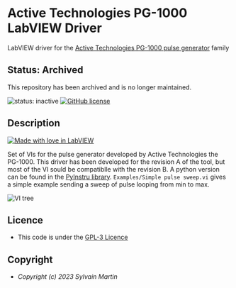 # Active Technologies PG-1000 LabVIEW Driver
LabVIEW driver for the [Active Technologies PG-1000 pulse generator](https://www.activetechnologies.it/products/signal-generators/pulse-generators/pg-1000/) family 

## Status: Archived
This repository has been archived and is no longer maintained.

![status: inactive](https://img.shields.io/badge/status-inactive-red.svg)
[![GitHub license](https://img.shields.io/github/license/symartin/LV_PulseRiderPG1000.svg)](https://raw.githubusercontent.com/symartin/LV_PulseRiderPG1000/main/LICENSE)

## Description

[![Made with love in LabVIEW](https://img.shields.io/badge/Made_with_%E2%99%A5%EF%B8%8F_in_LabVIEW-%23FFDB00.svg?&style=for-the-badge&logo=labview&logoColor=black)](https://github.com/symartin/LW_PulseRiderPG1000)

Set of VIs for the pulse generator developed by Active Technologies the PG-1000. This driver has been developed for the revision A of the tool, but most of the VI sould be compatiblle with the revision B. A python version can be found in the [PyInstru library](https://github.com/symartin/PyInstru). ``Examples/Simple pulse sweep.vi`` gives a simple example sending a sweep of pulse looping from min to max.

![VI tree](https://github.com/symartin/LV_PulseRiderPG1000/assets/31699829/904026d0-0ab9-4077-a694-92399bc5dda5)

## Licence

- This code is under the 
[GPL-3 Licence](https://raw.githubusercontent.com/symartin/LV_PulseRiderPG1000/main/LICENSE)

## Copyright

- *Copyright (c) 2023 Sylvain Martin* 

